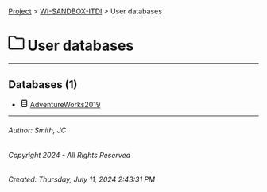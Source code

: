 #### 

[Project](../../index.md) > [WI-SANDBOX-ITDI](../index.md) > User databases

# ![User](../../Images/folder32.png) User databases

---

## <a name="#databases"></a>Databases (1)

* ![Database](../../Images/Database.png) [AdventureWorks2019](AdventureWorks2019/index.md)


---

###### Author:  Smith, JC

###### Copyright 2024 - All Rights Reserved

###### Created: Thursday, July 11, 2024 2:43:31 PM

